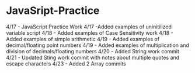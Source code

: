 # JavaSript-Practice
4/17 - JavaScript Practice Work
4/17 -Added examples of uninitilized variable script
4/18 - Added examples of Case Sensitivity work
4/18 - Added examples of simple arithmetic
4/19 - Added examples of decimal/floating point numbers
4/19 - Added examples of multiplication and division of decimals/floating numbers
4/20 - Added String work commit
4/21 - Updated Sting work commit with notes about multiple quotes and escape characters
4/23 - Added 2 Array commits

